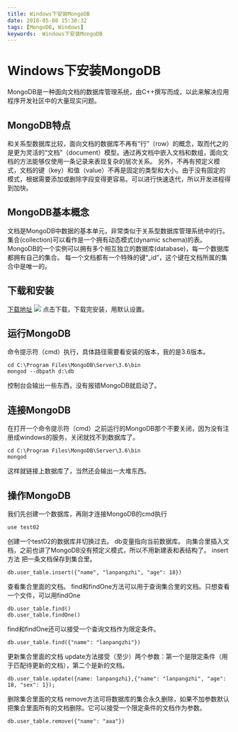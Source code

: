 ```yaml
---
title: Windows下安装MongoDB
date: 2018-05-08 15:30:32
tags: [MongoDB, Windows]
keywords:  Windows下安装MongoDB
---
```

# Windows下安装MongoDB
MongoDB是一种面向文档的数据库管理系统，由C++撰写而成，以此来解决应用程序开发社区中的大量现实问题。
<!--more-->

## MongoDB特点
和关系型数据库比较，面向文档的数据库不再有“行”（row）的概念，取而代之的是更为灵活的“文档”（document）模型。通过再文档中嵌入文档和数组，面向文档的方法能够仅使用一条记录来表现复杂的层次关系。
另外，不再有预定义模式，文档的键（key）和值（value）不再是固定的类型和大小。由于没有固定的模式，根据需要添加或删除字段变得更容易。可以进行快速迭代，所以开发进程得到加快。

## MongoDB基本概念
文档是MongoDB中数据的基本单元，非常类似于关系型数据库管理系统中的行。
集合(collection)可以看作是一个拥有动态模式(dynamic schema)的表。
MongoDB的一个实例可以拥有多个相互独立的数据库(database)，每一个数据库都拥有自己的集合。
每一个文档都有一个特殊的键“_id”，这个键在文档所属的集合中是唯一的。

## 下载和安装
[下载地址](https://www.mongodb.com/download-center#atlas)
![](http://hexo-1252491761.file.myqcloud.com/Windows%E4%B8%8B%E5%AE%89%E8%A3%85MongoDB/QQ%E5%9B%BE%E7%89%8720180508155317.png)
点击下载，下载完安装，用默认设置。

## 运行MongoDB
命令提示符（cmd）执行，具体路径需要看安装的版本，我的是3.6版本。
```
cd C:\Program Files\MongoDB\Server\3.6\bin
mongod --dbpath d:\db
```
控制台会输出一些东西，没有报错MongoDB就启动了。

## 连接MongoDB
在打开一个命令提示符（cmd）之前运行的MongoDB那个不要关闭，因为没有注册成windows的服务，关闭就找不到数据库了。
```
cd C:\Program Files\MongoDB\Server\3.6\bin
mongod
```
这样就链接上数据库了，当然还会输出一大堆东西。

## 操作MongoDB
我们先创建一个数据库，再刚才连接MongoDB的cmd执行
```
use test02
```
创建一个test02的数据库并切换过去。
db变量指向当前数据库。
向集合里插入文档，之前也讲了MongoDB没有预定义模式，所以不用新建表和表结构了。
insert方法 把一条文档保存到集合里。
```
db.user_table.insert({"name", "lanpangzhi", "age": 18})
```
查看集合里面的文档。
find和findOne方法可以用于查询集合里的文档。只想查看一个文件，可以用findOne
```
db.user_table.find()
db.user_table.findOne()
```
find和findOne还可以接受一个查询文档作为限定条件。
```
db.user_table.find({"name": "lanpangzhi"})
```
更新集合里面的文档
update方法接受（至少）两个参数：第一个是限定条件（用于匹配待更新的文档），第二个是新的文档。
```
db.user_table.update({name: lanpangzhi},{"name": "lanpangzhi", "age": 18, "sex": 1});
```
删除集合里面的文档
remove方法可将数据库的集合永久删除，如果不加参数默认把集合里面所有的文档删除。它可以接受一个限定条件的文档作为参数。
```
db.user_table.remove({"name": "aaa"})
```